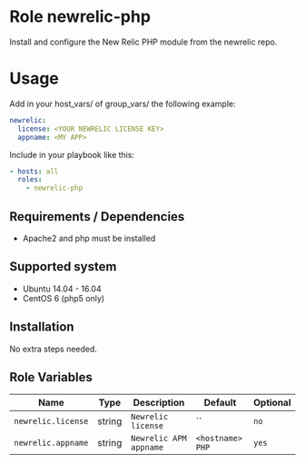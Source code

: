 # Role newrelic-php

Install and configure the New Relic PHP module from the newrelic repo.

# Usage

Add in your host_vars/ of group_vars/ the following example:

```yaml
newrelic:
  license: <YOUR NEWRELIC LICENSE KEY>
  appname: <MY APP>
```

Include in your playbook like this:

```yaml
- hosts: all
  roles:
    - newrelic-php
```

## Requirements / Dependencies

* Apache2 and php must be installed

## Supported system

* Ubuntu 14.04 - 16.04
* CentOS 6 (php5 only)

## Installation

No extra steps needed.

## Role Variables

|Name|Type|Description|Default|Optional|
|----|----|-----------|-------|-------|
`newrelic.license`|string|`Newrelic license`|``|`no`|
`newrelic.appname`|string|`Newrelic APM appname`|`<hostname> PHP`|`yes`|